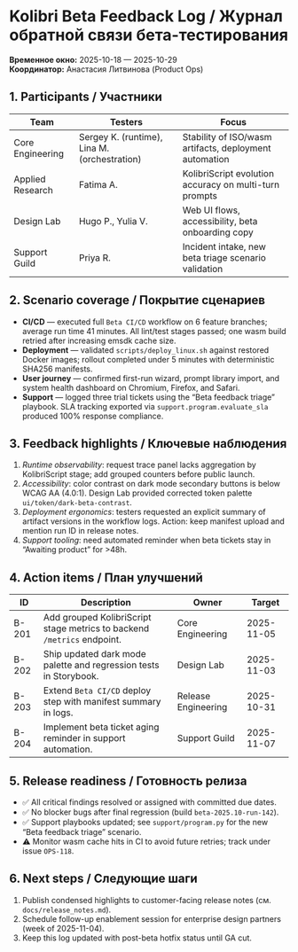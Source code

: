 # Kolibri Beta Feedback Log / Журнал обратной связи бета-тестирования

**Временное окно:** 2025-10-18 — 2025-10-29  \
**Координатор:** Анастасия Литвинова (Product Ops)

## 1. Participants / Участники

| Team | Testers | Focus |
|------|---------|-------|
| Core Engineering | Sergey K. (runtime), Lina M. (orchestration) | Stability of ISO/wasm artifacts, deployment automation |
| Applied Research | Fatima A. | KolibriScript evolution accuracy on multi-turn prompts |
| Design Lab | Hugo P., Yulia V. | Web UI flows, accessibility, beta onboarding copy |
| Support Guild | Priya R. | Incident intake, new beta triage scenario validation |

## 2. Scenario coverage / Покрытие сценариев

- **CI/CD** — executed full `Beta CI/CD` workflow on 6 feature branches; average run time 41 minutes. All lint/test stages passed; one wasm build retried after increasing emsdk cache size.
- **Deployment** — validated `scripts/deploy_linux.sh` against restored Docker images; rollout completed under 5 minutes with deterministic SHA256 manifests.
- **User journey** — confirmed first-run wizard, prompt library import, and system health dashboard on Chromium, Firefox, and Safari.
- **Support** — logged three trial tickets using the “Beta feedback triage” playbook. SLA tracking exported via `support.program.evaluate_sla` produced 100% response compliance.

## 3. Feedback highlights / Ключевые наблюдения

1. _Runtime observability_: request trace panel lacks aggregation by KolibriScript stage; add grouped counters before public launch.
2. _Accessibility_: color contrast on dark mode secondary buttons is below WCAG AA (4.0:1). Design Lab provided corrected token palette `ui/token/dark-beta-contrast`.
3. _Deployment ergonomics_: testers requested an explicit summary of artifact versions in the workflow logs. Action: keep manifest upload and mention run ID in release notes.
4. _Support tooling_: need automated reminder when beta tickets stay in “Awaiting product” for >48h.

## 4. Action items / План улучшений

| ID | Description | Owner | Target |
|----|-------------|-------|--------|
| B-201 | Add grouped KolibriScript stage metrics to backend `/metrics` endpoint. | Core Engineering | 2025-11-05 |
| B-202 | Ship updated dark mode palette and regression tests in Storybook. | Design Lab | 2025-11-03 |
| B-203 | Extend `Beta CI/CD` deploy step with manifest summary in logs. | Release Engineering | 2025-10-31 |
| B-204 | Implement beta ticket aging reminder in support automation. | Support Guild | 2025-11-07 |

## 5. Release readiness / Готовность релиза

- ✅ All critical findings resolved or assigned with committed due dates.
- ✅ No blocker bugs after final regression (build `beta-2025.10-run-142`).
- ✅ Support playbooks updated; see `support/program.py` for the new “Beta feedback triage” scenario.
- ⚠️ Monitor wasm cache hits in CI to avoid future retries; track under issue `OPS-118`.

## 6. Next steps / Следующие шаги

1. Publish condensed highlights to customer-facing release notes (см. `docs/release_notes.md`).
2. Schedule follow-up enablement session for enterprise design partners (week of 2025-11-04).
3. Keep this log updated with post-beta hotfix status until GA cut.
